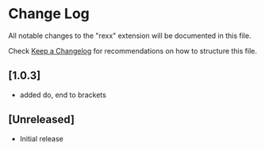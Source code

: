 # Change Log
All notable changes to the "rexx" extension will be documented in this file.

Check [Keep a Changelog](http://keepachangelog.com/) for recommendations on how to structure this file.

## [1.0.3]
- added do, end to brackets

## [Unreleased]
- Initial release